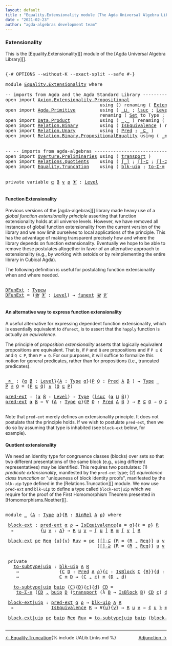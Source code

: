 ```yaml
---
layout: default
title : "Equality.Extensionality module (The Agda Universal Algebra Library)"
date : "2021-02-23"
author: "agda-algebras development team"
---
```


### <a id="extensionality">Extensionality</a>

This is the [Equality.Extensionality][] module of the [Agda Universal Algebra Library][].

<pre class="Agda">

<a id="317" class="Symbol">{-#</a> <a id="321" class="Keyword">OPTIONS</a> <a id="329" class="Pragma">--without-K</a> <a id="341" class="Pragma">--exact-split</a> <a id="355" class="Pragma">--safe</a> <a id="362" class="Symbol">#-}</a>

<a id="367" class="Keyword">module</a> <a id="374" href="Equality.Extensionality.html" class="Module">Equality.Extensionality</a> <a id="398" class="Keyword">where</a>

<a id="405" class="Comment">-- imports from Agda and the Agda Standard Library ------------------------------------</a>
<a id="493" class="Keyword">open</a> <a id="498" class="Keyword">import</a> <a id="505" href="Axiom.Extensionality.Propositional.html" class="Module">Axiom.Extensionality.Propositional</a>
                                   <a id="575" class="Keyword">using</a> <a id="581" class="Symbol">()</a> <a id="584" class="Keyword">renaming</a> <a id="593" class="Symbol">(</a> <a id="595" href="Axiom.Extensionality.Propositional.html#741" class="Function">Extensionality</a> <a id="610" class="Symbol">to</a> <a id="613" class="Function">funext</a> <a id="620" class="Symbol">)</a>
<a id="622" class="Keyword">open</a> <a id="627" class="Keyword">import</a> <a id="634" href="Agda.Primitive.html" class="Module">Agda.Primitive</a>         <a id="657" class="Keyword">using</a> <a id="663" class="Symbol">(</a> <a id="665" href="Agda.Primitive.html#810" class="Primitive Operator">_⊔_</a> <a id="669" class="Symbol">;</a> <a id="671" href="Agda.Primitive.html#780" class="Primitive">lsuc</a> <a id="676" class="Symbol">;</a> <a id="678" href="Agda.Primitive.html#597" class="Postulate">Level</a> <a id="684" class="Symbol">)</a>
                                   <a id="721" class="Keyword">renaming</a> <a id="730" class="Symbol">(</a> <a id="732" href="Agda.Primitive.html#326" class="Primitive">Set</a> <a id="736" class="Symbol">to</a> <a id="739" class="Primitive">Type</a> <a id="744" class="Symbol">;</a> <a id="746" href="Agda.Primitive.html#381" class="Primitive">Setω</a> <a id="751" class="Symbol">to</a> <a id="754" class="Primitive">Typeω</a> <a id="760" class="Symbol">)</a>
<a id="762" class="Keyword">open</a> <a id="767" class="Keyword">import</a> <a id="774" href="Data.Product.html" class="Module">Data.Product</a>           <a id="797" class="Keyword">using</a> <a id="803" class="Symbol">(</a> <a id="805" href="Agda.Builtin.Sigma.html#236" class="InductiveConstructor Operator">_,_</a> <a id="809" class="Symbol">)</a> <a id="811" class="Keyword">renaming</a> <a id="820" class="Symbol">(</a> <a id="822" href="Data.Product.html#1167" class="Function Operator">_×_</a> <a id="826" class="Symbol">to</a> <a id="829" class="Function Operator">_∧_</a> <a id="833" class="Symbol">)</a>
<a id="835" class="Keyword">open</a> <a id="840" class="Keyword">import</a> <a id="847" href="Relation.Binary.html" class="Module">Relation.Binary</a>        <a id="870" class="Keyword">using</a> <a id="876" class="Symbol">(</a> <a id="878" href="Relation.Binary.Structures.html#1522" class="Record">IsEquivalence</a> <a id="892" class="Symbol">)</a> <a id="894" class="Keyword">renaming</a> <a id="903" class="Symbol">(</a> <a id="905" href="Relation.Binary.Core.html#882" class="Function">Rel</a> <a id="909" class="Symbol">to</a> <a id="912" class="Function">BinRel</a> <a id="919" class="Symbol">)</a>
<a id="921" class="Keyword">open</a> <a id="926" class="Keyword">import</a> <a id="933" href="Relation.Unary.html" class="Module">Relation.Unary</a>         <a id="956" class="Keyword">using</a> <a id="962" class="Symbol">(</a> <a id="964" href="Relation.Unary.html#1101" class="Function">Pred</a> <a id="969" class="Symbol">;</a> <a id="971" href="Relation.Unary.html#1742" class="Function Operator">_⊆_</a> <a id="975" class="Symbol">)</a>
<a id="977" class="Keyword">open</a> <a id="982" class="Keyword">import</a> <a id="989" href="Relation.Binary.PropositionalEquality.html" class="Module">Relation.Binary.PropositionalEquality</a> <a id="1027" class="Keyword">using</a> <a id="1033" class="Symbol">(</a> <a id="1035" href="Agda.Builtin.Equality.html#151" class="Datatype Operator">_≡_</a> <a id="1039" class="Symbol">;</a> <a id="1041" href="Agda.Builtin.Equality.html#208" class="InductiveConstructor">refl</a> <a id="1046" class="Symbol">)</a>


<a id="1050" class="Comment">-- -- imports from agda-algebras --------------------------------------------------------------</a>
<a id="1146" class="Keyword">open</a> <a id="1151" class="Keyword">import</a> <a id="1158" href="Overture.Preliminaries.html" class="Module">Overture.Preliminaries</a> <a id="1181" class="Keyword">using</a> <a id="1187" class="Symbol">(</a> <a id="1189" href="Overture.Preliminaries.html#10351" class="Function">transport</a> <a id="1199" class="Symbol">)</a>
<a id="1201" class="Keyword">open</a> <a id="1206" class="Keyword">import</a> <a id="1213" href="Relations.Quotients.html" class="Module">Relations.Quotients</a>    <a id="1236" class="Keyword">using</a> <a id="1242" class="Symbol">(</a> <a id="1244" href="Relations.Quotients.html#4002" class="Function Operator">[_]</a> <a id="1248" class="Symbol">;</a> <a id="1250" href="Relations.Quotients.html#5891" class="Function">[]-⊆</a> <a id="1255" class="Symbol">;</a> <a id="1257" href="Relations.Quotients.html#6042" class="Function">[]-⊇</a> <a id="1262" class="Symbol">;</a> <a id="1264" href="Relations.Quotients.html#4667" class="Record">IsBlock</a> <a id="1272" class="Symbol">;</a> <a id="1274" href="Relations.Quotients.html#5376" class="Function Operator">⟪_⟫</a> <a id="1278" class="Symbol">)</a>
<a id="1280" class="Keyword">open</a> <a id="1285" class="Keyword">import</a> <a id="1292" href="Equality.Truncation.html" class="Module">Equality.Truncation</a>    <a id="1315" class="Keyword">using</a> <a id="1321" class="Symbol">(</a> <a id="1323" href="Equality.Truncation.html#10764" class="Function">blk-uip</a> <a id="1331" class="Symbol">;</a> <a id="1333" href="Equality.Truncation.html#6958" class="Function">to-Σ-≡</a> <a id="1340" class="Symbol">)</a>


<a id="1344" class="Keyword">private</a> <a id="1352" class="Keyword">variable</a> <a id="1361" href="Equality.Extensionality.html#1361" class="Generalizable">α</a> <a id="1363" href="Equality.Extensionality.html#1363" class="Generalizable">β</a> <a id="1365" href="Equality.Extensionality.html#1365" class="Generalizable">γ</a> <a id="1367" href="Equality.Extensionality.html#1367" class="Generalizable">ρ</a> <a id="1369" href="Equality.Extensionality.html#1369" class="Generalizable">𝓥</a> <a id="1371" class="Symbol">:</a> <a id="1373" href="Agda.Primitive.html#597" class="Postulate">Level</a>

</pre>

#### <a id="function-extensionality">Function Extensionality</a>


Previous versions of the [agda-algebras][] library made heavy use of a *global function extensionality
principle* asserting that function extensionality holds at all universe levels.
However, we have removed all instances of global function extensionality from the current version of the library and we now limit ourselves to local applications of the principle. This has the advantage of making transparent precisely how and where the library depends on function extensionality. Eventually we hope to be able to remove these postulates altogether in favor of an alternative approach to extensionality (e.g., by working with setoids or by reimplementing the entire library in Cubical Agda).

The following definition is useful for postulating function extensionality when and where needed.

<pre class="Agda">

<a id="DFunExt"></a><a id="2264" href="Equality.Extensionality.html#2264" class="Function">DFunExt</a> <a id="2272" class="Symbol">:</a> <a id="2274" href="Equality.Extensionality.html#754" class="Primitive">Typeω</a>
<a id="2280" href="Equality.Extensionality.html#2264" class="Function">DFunExt</a> <a id="2288" class="Symbol">=</a> <a id="2290" class="Symbol">(</a><a id="2291" href="Equality.Extensionality.html#2291" class="Bound">𝓤</a> <a id="2293" href="Equality.Extensionality.html#2293" class="Bound">𝓥</a> <a id="2295" class="Symbol">:</a> <a id="2297" href="Agda.Primitive.html#597" class="Postulate">Level</a><a id="2302" class="Symbol">)</a> <a id="2304" class="Symbol">→</a> <a id="2306" href="Equality.Extensionality.html#613" class="Function">funext</a> <a id="2313" href="Equality.Extensionality.html#2291" class="Bound">𝓤</a> <a id="2315" href="Equality.Extensionality.html#2293" class="Bound">𝓥</a>

</pre>


#### <a id="an-alternative-way-to-express-function-extensionality">An alternative way to express function extensionality</a>

A useful alternative for expressing dependent function extensionality, which is essentially equivalent to `dfunext`, is to assert that the `happly` function is actually an *equivalence*.


The principle of *proposition extensionality* asserts that logically equivalent propositions are equivalent.  That is, if `P` and `Q` are propositions and if `P ⊆ Q` and `Q ⊆ P`, then `P ≡ Q`. For our purposes, it will suffice to formalize this notion for general predicates, rather than for propositions (i.e., truncated predicates).

<pre class="Agda">

<a id="_≐_"></a><a id="2996" href="Equality.Extensionality.html#2996" class="Function Operator">_≐_</a> <a id="3000" class="Symbol">:</a> <a id="3002" class="Symbol">{</a><a id="3003" href="Equality.Extensionality.html#3003" class="Bound">α</a> <a id="3005" href="Equality.Extensionality.html#3005" class="Bound">β</a> <a id="3007" class="Symbol">:</a> <a id="3009" href="Agda.Primitive.html#597" class="Postulate">Level</a><a id="3014" class="Symbol">}{</a><a id="3016" href="Equality.Extensionality.html#3016" class="Bound">A</a> <a id="3018" class="Symbol">:</a> <a id="3020" href="Equality.Extensionality.html#739" class="Primitive">Type</a> <a id="3025" href="Equality.Extensionality.html#3003" class="Bound">α</a><a id="3026" class="Symbol">}(</a><a id="3028" href="Equality.Extensionality.html#3028" class="Bound">P</a> <a id="3030" href="Equality.Extensionality.html#3030" class="Bound">Q</a> <a id="3032" class="Symbol">:</a> <a id="3034" href="Relation.Unary.html#1101" class="Function">Pred</a> <a id="3039" href="Equality.Extensionality.html#3016" class="Bound">A</a> <a id="3041" href="Equality.Extensionality.html#3005" class="Bound">β</a> <a id="3043" class="Symbol">)</a> <a id="3045" class="Symbol">→</a> <a id="3047" href="Equality.Extensionality.html#739" class="Primitive">Type</a> <a id="3052" class="Symbol">_</a>
<a id="3054" href="Equality.Extensionality.html#3054" class="Bound">P</a> <a id="3056" href="Equality.Extensionality.html#2996" class="Function Operator">≐</a> <a id="3058" href="Equality.Extensionality.html#3058" class="Bound">Q</a> <a id="3060" class="Symbol">=</a> <a id="3062" class="Symbol">(</a><a id="3063" href="Equality.Extensionality.html#3054" class="Bound">P</a> <a id="3065" href="Relation.Unary.html#1742" class="Function Operator">⊆</a> <a id="3067" href="Equality.Extensionality.html#3058" class="Bound">Q</a><a id="3068" class="Symbol">)</a> <a id="3070" href="Equality.Extensionality.html#829" class="Function Operator">∧</a> <a id="3072" class="Symbol">(</a><a id="3073" href="Equality.Extensionality.html#3058" class="Bound">Q</a> <a id="3075" href="Relation.Unary.html#1742" class="Function Operator">⊆</a> <a id="3077" href="Equality.Extensionality.html#3054" class="Bound">P</a><a id="3078" class="Symbol">)</a>

<a id="pred-ext"></a><a id="3081" href="Equality.Extensionality.html#3081" class="Function">pred-ext</a> <a id="3090" class="Symbol">:</a> <a id="3092" class="Symbol">(</a><a id="3093" href="Equality.Extensionality.html#3093" class="Bound">α</a> <a id="3095" href="Equality.Extensionality.html#3095" class="Bound">β</a> <a id="3097" class="Symbol">:</a> <a id="3099" href="Agda.Primitive.html#597" class="Postulate">Level</a><a id="3104" class="Symbol">)</a> <a id="3106" class="Symbol">→</a> <a id="3108" href="Equality.Extensionality.html#739" class="Primitive">Type</a> <a id="3113" class="Symbol">(</a><a id="3114" href="Agda.Primitive.html#780" class="Primitive">lsuc</a> <a id="3119" class="Symbol">(</a><a id="3120" href="Equality.Extensionality.html#3093" class="Bound">α</a> <a id="3122" href="Agda.Primitive.html#810" class="Primitive Operator">⊔</a> <a id="3124" href="Equality.Extensionality.html#3095" class="Bound">β</a><a id="3125" class="Symbol">))</a>
<a id="3128" href="Equality.Extensionality.html#3081" class="Function">pred-ext</a> <a id="3137" href="Equality.Extensionality.html#3137" class="Bound">α</a> <a id="3139" href="Equality.Extensionality.html#3139" class="Bound">β</a> <a id="3141" class="Symbol">=</a> <a id="3143" class="Symbol">∀</a> <a id="3145" class="Symbol">{</a><a id="3146" href="Equality.Extensionality.html#3146" class="Bound">A</a> <a id="3148" class="Symbol">:</a> <a id="3150" href="Equality.Extensionality.html#739" class="Primitive">Type</a> <a id="3155" href="Equality.Extensionality.html#3137" class="Bound">α</a><a id="3156" class="Symbol">}{</a><a id="3158" href="Equality.Extensionality.html#3158" class="Bound">P</a> <a id="3160" href="Equality.Extensionality.html#3160" class="Bound">Q</a> <a id="3162" class="Symbol">:</a> <a id="3164" href="Relation.Unary.html#1101" class="Function">Pred</a> <a id="3169" href="Equality.Extensionality.html#3146" class="Bound">A</a> <a id="3171" href="Equality.Extensionality.html#3139" class="Bound">β</a> <a id="3173" class="Symbol">}</a> <a id="3175" class="Symbol">→</a> <a id="3177" href="Equality.Extensionality.html#3158" class="Bound">P</a> <a id="3179" href="Relation.Unary.html#1742" class="Function Operator">⊆</a> <a id="3181" href="Equality.Extensionality.html#3160" class="Bound">Q</a> <a id="3183" class="Symbol">→</a> <a id="3185" href="Equality.Extensionality.html#3160" class="Bound">Q</a> <a id="3187" href="Relation.Unary.html#1742" class="Function Operator">⊆</a> <a id="3189" href="Equality.Extensionality.html#3158" class="Bound">P</a> <a id="3191" class="Symbol">→</a> <a id="3193" href="Equality.Extensionality.html#3158" class="Bound">P</a> <a id="3195" href="Agda.Builtin.Equality.html#151" class="Datatype Operator">≡</a> <a id="3197" href="Equality.Extensionality.html#3160" class="Bound">Q</a>

</pre>

Note that `pred-ext` merely defines an extensionality principle. It does not postulate that the principle holds.  If we wish to postulate `pred-ext`, then we do so by assuming that type is inhabited (see `block-ext` below, for example).


#### Quotient extensionality

We need an identity type for congruence classes (blocks) over sets so that two different presentations of the same block (e.g., using different representatives) may be identified.  This requires two postulates: (1) *predicate extensionality*, manifested by the `pred-ext` type; (2) *equivalence class truncation* or "uniqueness of block identity proofs", manifested by the `blk-uip` type defined in the [Relations.Truncation][] module. We now use `pred-ext` and `blk-uip` to define a type called `block-ext|uip` which we require for the proof of the First Homomorphism Theorem presented in [Homomorphisms.Noether][].

<pre class="Agda">

<a id="4113" class="Keyword">module</a> <a id="4120" href="Equality.Extensionality.html#4120" class="Module">_</a> <a id="4122" class="Symbol">{</a><a id="4123" href="Equality.Extensionality.html#4123" class="Bound">A</a> <a id="4125" class="Symbol">:</a> <a id="4127" href="Equality.Extensionality.html#739" class="Primitive">Type</a> <a id="4132" href="Equality.Extensionality.html#1361" class="Generalizable">α</a><a id="4133" class="Symbol">}{</a><a id="4135" href="Equality.Extensionality.html#4135" class="Bound">R</a> <a id="4137" class="Symbol">:</a> <a id="4139" href="Equality.Extensionality.html#912" class="Function">BinRel</a> <a id="4146" href="Equality.Extensionality.html#4123" class="Bound">A</a> <a id="4148" href="Equality.Extensionality.html#1367" class="Generalizable">ρ</a><a id="4149" class="Symbol">}</a> <a id="4151" class="Keyword">where</a>

 <a id="4159" href="Equality.Extensionality.html#4159" class="Function">block-ext</a> <a id="4169" class="Symbol">:</a> <a id="4171" href="Equality.Extensionality.html#3081" class="Function">pred-ext</a> <a id="4180" href="Equality.Extensionality.html#4132" class="Bound">α</a> <a id="4182" href="Equality.Extensionality.html#4148" class="Bound">ρ</a> <a id="4184" class="Symbol">→</a> <a id="4186" href="Relation.Binary.Structures.html#1522" class="Record">IsEquivalence</a><a id="4199" class="Symbol">{</a><a id="4200" class="Argument">a</a> <a id="4202" class="Symbol">=</a> <a id="4204" href="Equality.Extensionality.html#4132" class="Bound">α</a><a id="4205" class="Symbol">}{</a><a id="4207" class="Argument">ℓ</a> <a id="4209" class="Symbol">=</a> <a id="4211" href="Equality.Extensionality.html#4148" class="Bound">ρ</a><a id="4212" class="Symbol">}</a> <a id="4214" href="Equality.Extensionality.html#4135" class="Bound">R</a>
  <a id="4218" class="Symbol">→</a>          <a id="4229" class="Symbol">{</a><a id="4230" href="Equality.Extensionality.html#4230" class="Bound">u</a> <a id="4232" href="Equality.Extensionality.html#4232" class="Bound">v</a> <a id="4234" class="Symbol">:</a> <a id="4236" href="Equality.Extensionality.html#4123" class="Bound">A</a><a id="4237" class="Symbol">}</a> <a id="4239" class="Symbol">→</a> <a id="4241" href="Equality.Extensionality.html#4135" class="Bound">R</a> <a id="4243" href="Equality.Extensionality.html#4230" class="Bound">u</a> <a id="4245" href="Equality.Extensionality.html#4232" class="Bound">v</a> <a id="4247" class="Symbol">→</a> <a id="4249" href="Relations.Quotients.html#4002" class="Function Operator">[</a> <a id="4251" href="Equality.Extensionality.html#4230" class="Bound">u</a> <a id="4253" href="Relations.Quotients.html#4002" class="Function Operator">]</a> <a id="4255" href="Equality.Extensionality.html#4135" class="Bound">R</a> <a id="4257" href="Agda.Builtin.Equality.html#151" class="Datatype Operator">≡</a> <a id="4259" href="Relations.Quotients.html#4002" class="Function Operator">[</a> <a id="4261" href="Equality.Extensionality.html#4232" class="Bound">v</a> <a id="4263" href="Relations.Quotients.html#4002" class="Function Operator">]</a> <a id="4265" href="Equality.Extensionality.html#4135" class="Bound">R</a>

 <a id="4269" href="Equality.Extensionality.html#4159" class="Function">block-ext</a> <a id="4279" href="Equality.Extensionality.html#4279" class="Bound">pe</a> <a id="4282" href="Equality.Extensionality.html#4282" class="Bound">Req</a> <a id="4286" class="Symbol">{</a><a id="4287" href="Equality.Extensionality.html#4287" class="Bound">u</a><a id="4288" class="Symbol">}{</a><a id="4290" href="Equality.Extensionality.html#4290" class="Bound">v</a><a id="4291" class="Symbol">}</a> <a id="4293" href="Equality.Extensionality.html#4293" class="Bound">Ruv</a> <a id="4297" class="Symbol">=</a> <a id="4299" href="Equality.Extensionality.html#4279" class="Bound">pe</a> <a id="4302" class="Symbol">(</a><a id="4303" href="Relations.Quotients.html#5891" class="Function">[]-⊆</a> <a id="4308" class="Symbol">{</a><a id="4309" class="Argument">R</a> <a id="4311" class="Symbol">=</a> <a id="4313" class="Symbol">(</a><a id="4314" href="Equality.Extensionality.html#4135" class="Bound">R</a> <a id="4316" href="Agda.Builtin.Sigma.html#236" class="InductiveConstructor Operator">,</a> <a id="4318" href="Equality.Extensionality.html#4282" class="Bound">Req</a><a id="4321" class="Symbol">)}</a> <a id="4324" href="Equality.Extensionality.html#4287" class="Bound">u</a> <a id="4326" href="Equality.Extensionality.html#4290" class="Bound">v</a> <a id="4328" href="Equality.Extensionality.html#4293" class="Bound">Ruv</a><a id="4331" class="Symbol">)</a>
                                  <a id="4367" class="Symbol">(</a><a id="4368" href="Relations.Quotients.html#6042" class="Function">[]-⊇</a> <a id="4373" class="Symbol">{</a><a id="4374" class="Argument">R</a> <a id="4376" class="Symbol">=</a> <a id="4378" class="Symbol">(</a><a id="4379" href="Equality.Extensionality.html#4135" class="Bound">R</a> <a id="4381" href="Agda.Builtin.Sigma.html#236" class="InductiveConstructor Operator">,</a> <a id="4383" href="Equality.Extensionality.html#4282" class="Bound">Req</a><a id="4386" class="Symbol">)}</a> <a id="4389" href="Equality.Extensionality.html#4287" class="Bound">u</a> <a id="4391" href="Equality.Extensionality.html#4290" class="Bound">v</a> <a id="4393" href="Equality.Extensionality.html#4293" class="Bound">Ruv</a><a id="4396" class="Symbol">)</a>


 <a id="4401" class="Keyword">private</a>
   <a id="4412" href="Equality.Extensionality.html#4412" class="Function">to-subtype|uip</a> <a id="4427" class="Symbol">:</a> <a id="4429" href="Equality.Truncation.html#10764" class="Function">blk-uip</a> <a id="4437" href="Equality.Extensionality.html#4123" class="Bound">A</a> <a id="4439" href="Equality.Extensionality.html#4135" class="Bound">R</a>
    <a id="4445" class="Symbol">→</a>               <a id="4461" class="Symbol">{</a><a id="4462" href="Equality.Extensionality.html#4462" class="Bound">C</a> <a id="4464" href="Equality.Extensionality.html#4464" class="Bound">D</a> <a id="4466" class="Symbol">:</a> <a id="4468" href="Relation.Unary.html#1101" class="Function">Pred</a> <a id="4473" href="Equality.Extensionality.html#4123" class="Bound">A</a> <a id="4475" href="Equality.Extensionality.html#4148" class="Bound">ρ</a><a id="4476" class="Symbol">}{</a><a id="4478" href="Equality.Extensionality.html#4478" class="Bound">c</a> <a id="4480" class="Symbol">:</a> <a id="4482" href="Relations.Quotients.html#4667" class="Record">IsBlock</a> <a id="4490" href="Equality.Extensionality.html#4462" class="Bound">C</a> <a id="4492" class="Symbol">{</a><a id="4493" href="Equality.Extensionality.html#4135" class="Bound">R</a><a id="4494" class="Symbol">}}{</a><a id="4497" href="Equality.Extensionality.html#4497" class="Bound">d</a> <a id="4499" class="Symbol">:</a> <a id="4501" href="Relations.Quotients.html#4667" class="Record">IsBlock</a> <a id="4509" href="Equality.Extensionality.html#4464" class="Bound">D</a> <a id="4511" class="Symbol">{</a><a id="4512" href="Equality.Extensionality.html#4135" class="Bound">R</a><a id="4513" class="Symbol">}}</a>
    <a id="4520" class="Symbol">→</a>               <a id="4536" href="Equality.Extensionality.html#4462" class="Bound">C</a> <a id="4538" href="Agda.Builtin.Equality.html#151" class="Datatype Operator">≡</a> <a id="4540" href="Equality.Extensionality.html#4464" class="Bound">D</a> <a id="4542" class="Symbol">→</a> <a id="4544" class="Symbol">(</a><a id="4545" href="Equality.Extensionality.html#4462" class="Bound">C</a> <a id="4547" href="Agda.Builtin.Sigma.html#236" class="InductiveConstructor Operator">,</a> <a id="4549" href="Equality.Extensionality.html#4478" class="Bound">c</a><a id="4550" class="Symbol">)</a> <a id="4552" href="Agda.Builtin.Equality.html#151" class="Datatype Operator">≡</a> <a id="4554" class="Symbol">(</a><a id="4555" href="Equality.Extensionality.html#4464" class="Bound">D</a> <a id="4557" href="Agda.Builtin.Sigma.html#236" class="InductiveConstructor Operator">,</a> <a id="4559" href="Equality.Extensionality.html#4497" class="Bound">d</a><a id="4560" class="Symbol">)</a>

   <a id="4566" href="Equality.Extensionality.html#4412" class="Function">to-subtype|uip</a> <a id="4581" href="Equality.Extensionality.html#4581" class="Bound">buip</a> <a id="4586" class="Symbol">{</a><a id="4587" href="Equality.Extensionality.html#4587" class="Bound">C</a><a id="4588" class="Symbol">}{</a><a id="4590" href="Equality.Extensionality.html#4590" class="Bound">D</a><a id="4591" class="Symbol">}{</a><a id="4593" href="Equality.Extensionality.html#4593" class="Bound">c</a><a id="4594" class="Symbol">}{</a><a id="4596" href="Equality.Extensionality.html#4596" class="Bound">d</a><a id="4597" class="Symbol">}</a> <a id="4599" href="Equality.Extensionality.html#4599" class="Bound">CD</a> <a id="4602" class="Symbol">=</a>
    <a id="4608" href="Equality.Truncation.html#6958" class="Function">to-Σ-≡</a> <a id="4615" class="Symbol">(</a><a id="4616" href="Equality.Extensionality.html#4599" class="Bound">CD</a> <a id="4619" href="Agda.Builtin.Sigma.html#236" class="InductiveConstructor Operator">,</a> <a id="4621" href="Equality.Extensionality.html#4581" class="Bound">buip</a> <a id="4626" href="Equality.Extensionality.html#4590" class="Bound">D</a> <a id="4628" class="Symbol">(</a><a id="4629" href="Overture.Preliminaries.html#10351" class="Function">transport</a> <a id="4639" class="Symbol">(λ</a> <a id="4642" href="Equality.Extensionality.html#4642" class="Bound">B</a> <a id="4644" class="Symbol">→</a> <a id="4646" href="Relations.Quotients.html#4667" class="Record">IsBlock</a> <a id="4654" href="Equality.Extensionality.html#4642" class="Bound">B</a><a id="4655" class="Symbol">)</a> <a id="4657" href="Equality.Extensionality.html#4599" class="Bound">CD</a> <a id="4660" href="Equality.Extensionality.html#4593" class="Bound">c</a><a id="4661" class="Symbol">)</a> <a id="4663" href="Equality.Extensionality.html#4596" class="Bound">d</a><a id="4664" class="Symbol">)</a>

 <a id="4668" href="Equality.Extensionality.html#4668" class="Function">block-ext|uip</a> <a id="4682" class="Symbol">:</a> <a id="4684" href="Equality.Extensionality.html#3081" class="Function">pred-ext</a> <a id="4693" href="Equality.Extensionality.html#4132" class="Bound">α</a> <a id="4695" href="Equality.Extensionality.html#4148" class="Bound">ρ</a> <a id="4697" class="Symbol">→</a> <a id="4699" href="Equality.Truncation.html#10764" class="Function">blk-uip</a> <a id="4707" href="Equality.Extensionality.html#4123" class="Bound">A</a> <a id="4709" href="Equality.Extensionality.html#4135" class="Bound">R</a>
  <a id="4713" class="Symbol">→</a>              <a id="4728" href="Relation.Binary.Structures.html#1522" class="Record">IsEquivalence</a> <a id="4742" href="Equality.Extensionality.html#4135" class="Bound">R</a> <a id="4744" class="Symbol">→</a> <a id="4746" class="Symbol">∀{</a><a id="4748" href="Equality.Extensionality.html#4748" class="Bound">u</a><a id="4749" class="Symbol">}{</a><a id="4751" href="Equality.Extensionality.html#4751" class="Bound">v</a><a id="4752" class="Symbol">}</a> <a id="4754" class="Symbol">→</a> <a id="4756" href="Equality.Extensionality.html#4135" class="Bound">R</a> <a id="4758" href="Equality.Extensionality.html#4748" class="Bound">u</a> <a id="4760" href="Equality.Extensionality.html#4751" class="Bound">v</a> <a id="4762" class="Symbol">→</a> <a id="4764" href="Relations.Quotients.html#5376" class="Function Operator">⟪</a> <a id="4766" href="Equality.Extensionality.html#4748" class="Bound">u</a> <a id="4768" href="Relations.Quotients.html#5376" class="Function Operator">⟫</a> <a id="4770" href="Agda.Builtin.Equality.html#151" class="Datatype Operator">≡</a> <a id="4772" href="Relations.Quotients.html#5376" class="Function Operator">⟪</a> <a id="4774" href="Equality.Extensionality.html#4751" class="Bound">v</a> <a id="4776" href="Relations.Quotients.html#5376" class="Function Operator">⟫</a>

 <a id="4780" href="Equality.Extensionality.html#4668" class="Function">block-ext|uip</a> <a id="4794" href="Equality.Extensionality.html#4794" class="Bound">pe</a> <a id="4797" href="Equality.Extensionality.html#4797" class="Bound">buip</a> <a id="4802" href="Equality.Extensionality.html#4802" class="Bound">Req</a> <a id="4806" href="Equality.Extensionality.html#4806" class="Bound">Ruv</a> <a id="4810" class="Symbol">=</a> <a id="4812" href="Equality.Extensionality.html#4412" class="Function">to-subtype|uip</a> <a id="4827" href="Equality.Extensionality.html#4797" class="Bound">buip</a> <a id="4832" class="Symbol">(</a><a id="4833" href="Equality.Extensionality.html#4159" class="Function">block-ext</a> <a id="4843" href="Equality.Extensionality.html#4794" class="Bound">pe</a> <a id="4846" href="Equality.Extensionality.html#4802" class="Bound">Req</a> <a id="4850" href="Equality.Extensionality.html#4806" class="Bound">Ruv</a><a id="4853" class="Symbol">)</a>

</pre>

---------------------------------------

<span style="float:left;">[← Equality.Truncation](Equality.Truncation.html)</span>
<span style="float:right;">[Adjunction →](Adjunction.html)</span>

{% include UALib.Links.md %}
